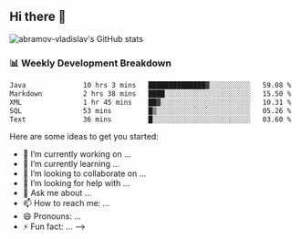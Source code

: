## Hi there 👋
![abramov-vladislav's GitHub stats](https://github-readme-stats.vercel.app/api?username=abramov-vladislav&theme=dark&show_icons=true)

### 📊 Weekly Development Breakdown

<!--START_SECTION:waka-->

```txt
Java              10 hrs 3 mins   ██████████████▓░░░░░░░░░░   59.08 %
Markdown          2 hrs 38 mins   ████░░░░░░░░░░░░░░░░░░░░░   15.50 %
XML               1 hr 45 mins    ██▓░░░░░░░░░░░░░░░░░░░░░░   10.31 %
SQL               53 mins         █▒░░░░░░░░░░░░░░░░░░░░░░░   05.26 %
Text              36 mins         █░░░░░░░░░░░░░░░░░░░░░░░░   03.60 %
```

<!--END_SECTION:waka-->


Here are some ideas to get you started:

- 🔭 I’m currently working on ...
- 🌱 I’m currently learning ...
- 👯 I’m looking to collaborate on ...
- 🤔 I’m looking for help with ...
- 💬 Ask me about ...
- 📫 How to reach me: ...
- 😄 Pronouns: ...
- ⚡ Fun fact: ...
-->
